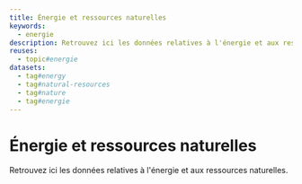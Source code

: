 ```yaml
---
title: Énergie et ressources naturelles
keywords:
  - energie
description: Retrouvez ici les données relatives à l'énergie et aux ressources naturelles
reuses:
  - topic#energie
datasets:
  - tag#energy
  - tag#natural-resources
  - tag#nature
  - tag#energie
---
```

# Énergie et ressources naturelles

Retrouvez ici les données relatives à l'énergie et aux ressources naturelles.
